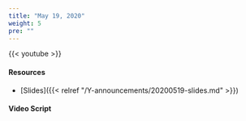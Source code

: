 ```yaml
---
title: "May 19, 2020"
weight: 5
pre: ""
---
```


{{< youtube  >}}

#### Resources

* [Slides]({{< relref "/Y-announcements/20200519-slides.md" >}})

#### Video Script


